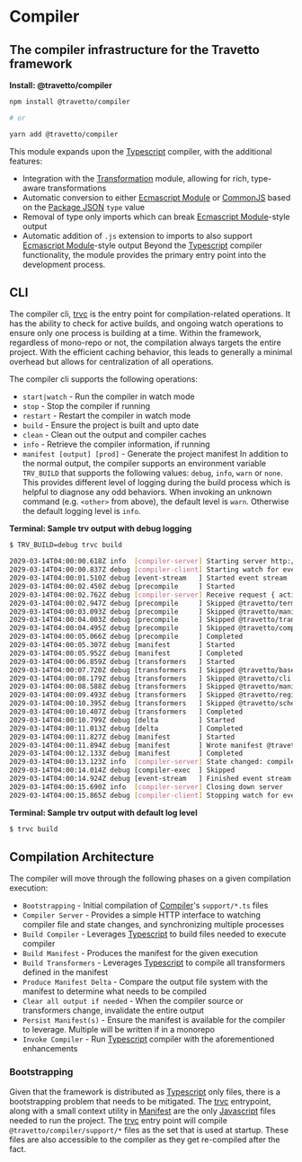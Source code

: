<!-- This file was generated by @travetto/doc and should not be modified directly -->
<!-- Please modify https://github.com/travetto/travetto/tree/main/module/compiler/DOC.tsx and execute "npx trv doc" to rebuild -->
# Compiler

## The compiler infrastructure for the Travetto framework

**Install: @travetto/compiler**
```bash
npm install @travetto/compiler

# or

yarn add @travetto/compiler
```

This module expands upon the [Typescript](https://typescriptlang.org) compiler, with the additional features:
   *  Integration with the [Transformation](https://github.com/travetto/travetto/tree/main/module/transformer#readme "Functionality for AST transformations, with transformer registration, and general utils") module, allowing for rich, type-aware transformations
   *  Automatic conversion to either [Ecmascript Module](https://nodejs.org/api/esm.html) or [CommonJS](https://nodejs.org/api/modules.html) based on the [Package JSON](https://docs.npmjs.com/cli/v9/configuring-npm/package-json) `type` value
   *  Removal of type only imports which can break [Ecmascript Module](https://nodejs.org/api/esm.html)-style output
   *  Automatic addition of `.js` extension to imports to also support  [Ecmascript Module](https://nodejs.org/api/esm.html)-style output
Beyond the [Typescript](https://typescriptlang.org) compiler functionality, the module provides the primary entry point into the development process.

## CLI
The compiler cli, [trvc](https://github.com/travetto/travetto/tree/main/module/compiler/bin/trvc.js#L4) is the entry point for compilation-related operations. It has the ability to check for active builds, and ongoing watch operations to ensure only one process is building at a time.  Within the framework, regardless of mono-repo or not, the compilation always targets the entire project.  With the efficient caching behavior, this leads to generally a minimal overhead but allows for centralization of all operations. 

The compiler cli supports the following operations:
   *  `start|watch` - Run the compiler in watch mode
   *  `stop` - Stop the compiler if running
   *  `restart` - Restart the compiler in watch mode
   *  `build` - Ensure the project is built and upto date
   *  `clean` - Clean out the output and compiler caches
   *  `info` - Retrieve the compiler information, if running
   *  `manifest [output] [prod]` - Generate the project manifest
In addition to the normal output, the compiler supports an environment variable `TRV_BUILD` that supports the following values: `debug`, `info`, `warn` or `none`.  This provides different level of logging during the build process which is helpful to diagnose any odd behaviors.  When invoking an unknown command (e.g. `<other>` from above), the default level is `warn`.  Otherwise the default logging level is `info`.

**Terminal: Sample trv output with debug logging**
```bash
$ TRV_BUILD=debug trvc build

2029-03-14T04:00:00.618Z info  [compiler-server] Starting server http://127.0.0.1:25539
2029-03-14T04:00:00.837Z debug [compiler-client] Starting watch for events of type "log"
2029-03-14T04:00:01.510Z debug [event-stream   ] Started event stream
2029-03-14T04:00:02.450Z debug [precompile     ] Started
2029-03-14T04:00:02.762Z debug [compiler-server] Receive request { action: 'event', subAction: 'log' }
2029-03-14T04:00:02.947Z debug [precompile     ] Skipped @travetto/terminal
2029-03-14T04:00:03.093Z debug [precompile     ] Skipped @travetto/manifest
2029-03-14T04:00:04.003Z debug [precompile     ] Skipped @travetto/transformer
2029-03-14T04:00:04.495Z debug [precompile     ] Skipped @travetto/compiler
2029-03-14T04:00:05.066Z debug [precompile     ] Completed
2029-03-14T04:00:05.307Z debug [manifest       ] Started
2029-03-14T04:00:05.952Z debug [manifest       ] Completed
2029-03-14T04:00:06.859Z debug [transformers   ] Started
2029-03-14T04:00:07.720Z debug [transformers   ] Skipped @travetto/base
2029-03-14T04:00:08.179Z debug [transformers   ] Skipped @travetto/cli
2029-03-14T04:00:08.588Z debug [transformers   ] Skipped @travetto/manifest
2029-03-14T04:00:09.493Z debug [transformers   ] Skipped @travetto/registry
2029-03-14T04:00:10.395Z debug [transformers   ] Skipped @travetto/schema
2029-03-14T04:00:10.407Z debug [transformers   ] Completed
2029-03-14T04:00:10.799Z debug [delta          ] Started
2029-03-14T04:00:11.013Z debug [delta          ] Completed
2029-03-14T04:00:11.827Z debug [manifest       ] Started
2029-03-14T04:00:11.894Z debug [manifest       ] Wrote manifest @travetto-doc/compiler
2029-03-14T04:00:12.133Z debug [manifest       ] Completed
2029-03-14T04:00:13.123Z info  [compiler-server] State changed: compile-end
2029-03-14T04:00:14.014Z debug [compiler-exec  ] Skipped
2029-03-14T04:00:14.924Z debug [event-stream   ] Finished event stream
2029-03-14T04:00:15.690Z info  [compiler-server] Closing down server
2029-03-14T04:00:15.865Z debug [compiler-client] Stopping watch for events of type "log"
```

**Terminal: Sample trv output with default log level**
```bash
$ trvc build
```

## Compilation Architecture
The compiler will move through the following phases on a given compilation execution:
   *  `Bootstrapping` - Initial compilation of [Compiler](https://github.com/travetto/travetto/tree/main/module/compiler#readme "The compiler infrastructure for the Travetto framework")'s `support/*.ts` files
   *  `Compiler Server` - Provides a simple HTTP interface to watching compiler file and state changes, and synchronizing multiple processes
   *  `Build Compiler` - Leverages [Typescript](https://typescriptlang.org) to build files needed to execute compiler
   *  `Build Manifest` - Produces the manifest for the given execution
   *  `Build Transformers` - Leverages [Typescript](https://typescriptlang.org) to compile all transformers defined in the manifest
   *  `Produce Manifest Delta` - Compare the output file system with the manifest to determine what needs to be compiled
   *  `Clear all output if needed` - When the compiler source or transformers change, invalidate the entire output
   *  `Persist Manifest(s)` - Ensure the manifest is available for the compiler to leverage. Multiple will be written if in a monorepo
   *  `Invoke Compiler` - Run [Typescript](https://typescriptlang.org) compiler with the aforementioned enhancements

### Bootstrapping
Given that the framework is distributed as [Typescript](https://typescriptlang.org) only files, there is a bootstrapping problem that needs to be mitigated.  The [trvc](https://github.com/travetto/travetto/tree/main/module/compiler/bin/trvc.js#L4) entrypoint, along with a small context utility in [Manifest](https://github.com/travetto/travetto/tree/main/module/manifest#readme "Support for project indexing, manifesting, along with file watching") are the only [Javascript](https://developer.mozilla.org/en-US/docs/Web/JavaScript) files needed to run the project.  The [trvc](https://github.com/travetto/travetto/tree/main/module/compiler/bin/trvc.js#L4) entry point will compile `@travetto/compiler/support/*` files as the set that is used at startup.  These files are also accessible to the compiler as they get re-compiled after the fact.
